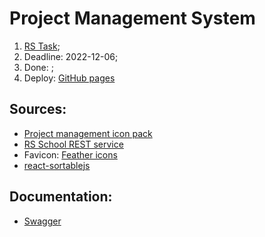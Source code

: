 # Project Management System

1. [RS Task](https://github.com/rolling-scopes-school/tasks/blob/master/tasks/react/project-management-system-EN.md);
2. Deadline: 2022-12-06;
3. Done: ;
4. Deploy: [GitHub pages](https://emp74ark.github.io/pma/)

## Sources:
- [Project management icon pack](https://www.flaticon.com/packs/project-management-82/2)
- [RS School REST service](https://github.com/vitaly-sazonov/kanban-rest)
- Favicon: [Feather icons](https://iconer.app/feather/)
- [react-sortablejs](https://github.com/SortableJS/react-sortablejs)

## Documentation:
- [Swagger](https://hidden-spire-47117.herokuapp.com/docs/static/index.html)